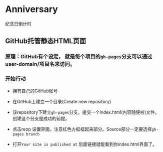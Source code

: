 # Anniversary
纪念日倒计时

## GitHub托管静态HTML页面

### 原理：GitHub有个设定， 就是每个项目的```gh-pages```分支可以通过user-domain/项目名来访问。

### 开始行动

- 拥有自己的GitHub账号

- 在GitHub上建立一个目录(Create new repository)

- 该repository下建立```gh-pages```分支，提交一个index.html(内容随便啦)文件。创建这个分支是成功的前提。

- 点击reop 设置界面。注意红色方框框起来部分。Source部分一定要选择```gh-pages branch```

- 打开```Your site is published at``` 后面链接就能看到你index.html界面了。

